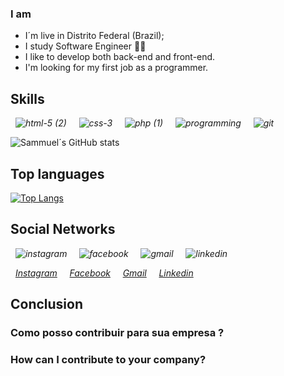 
### I am

- I´m live in Distrito Federal (Brazil); 
- I study Software Engineer :technologist:
- I like to develop both back-end and front-end.
- I'm looking for my first job as a programmer. 


## Skills

_&nbsp;_ _![html-5 (2)](https://user-images.githubusercontent.com/86389730/147489885-7eadae0a-75a9-497f-afe1-24cdc2cee582.png)_ _&nbsp;_
_&nbsp;_ _![css-3](https://user-images.githubusercontent.com/86389730/147490034-d8c0b023-6bbe-4b48-b222-d1e9b4f1d397.png)_ _&nbsp;_ 
_&nbsp;_ _![php (1)](https://user-images.githubusercontent.com/86389730/147490190-1dac72ec-84ae-4f04-811b-38be127193aa.png)_ _&nbsp;_ 
_&nbsp;_ _![programming](https://user-images.githubusercontent.com/86389730/147491217-712bd162-07c1-4838-bb41-9e0e6ea98598.png)_ _&nbsp;_ 
_&nbsp;_ _![git](https://user-images.githubusercontent.com/86389730/147492736-a5b739a6-8e67-4285-89f1-dc51c2942426.png)_ _&nbsp;_

![Sammuel´s GitHub stats](https://github-readme-stats.vercel.app/api?username=Samm-Rod&show_icons=true&theme=radical)

## Top languages

[![Top Langs](https://github-readme-stats.vercel.app/api/top-langs/?username=Samm-Rod&langs_count=8)](https://github.com/Samm-Rod/github-readme-stats)

## Social Networks


_&nbsp;_ _![instagram](https://user-images.githubusercontent.com/86389730/147504657-02f8d9f7-d624-45c4-bb87-50110a38108f.png)_ _&nbsp;_
_&nbsp;_ _![facebook](https://user-images.githubusercontent.com/86389730/147504533-b469cddd-3d7b-46ba-97d6-7a14dfa35543.png)_ _&nbsp;_
_&nbsp;_ _![gmail](https://user-images.githubusercontent.com/86389730/147504603-a258b025-ec90-4b8f-a67e-b4e21e9b00b5.png)_ _&nbsp;_
_&nbsp;_ _![linkedin](https://user-images.githubusercontent.com/86389730/147504623-77653d58-179b-4a63-841c-5c22c126c504.png)_ _&nbsp;_

_&nbsp;_ _[Instagram](https://www.instagram.com/samm_rodi/)_ _&nbsp;_
_&nbsp;_ _[Facebook](https://www.facebook.com/profile.php?id=100074145374485)_ _&nbsp;_
_&nbsp;_ _[Gmail](https://mail.google.com/mail/u/0/?tab=rm&ogbl#inbox)_ _&nbsp;_
_&nbsp;_ _[Linkedin](https://www.linkedin.com/in/samuel-de-assis-366841202/)_ _&nbsp;_


## Conclusion
### Como posso contribuir para sua empresa ? 
### How can I contribute to your company?

